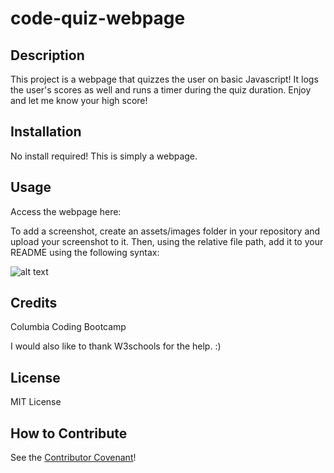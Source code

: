 # code-quiz-webpage

## Description

This project is a webpage that quizzes the user on basic Javascript! It logs the user's scores as well and runs a timer during the quiz duration. Enjoy and let me know your high score!

## Installation

No install required! This is simply a webpage. 

## Usage

Access the webpage here:

To add a screenshot, create an assets/images folder in your repository and upload your screenshot to it. Then, using the relative file path, add it to your README using the following syntax:

![alt text](assets/images/screenshot.png)

## Credits

Columbia Coding Bootcamp

I would also like to thank W3schools for the help. :)

## License

MIT License

## How to Contribute

See the [Contributor Covenant](https://www.contributor-covenant.org/)!
